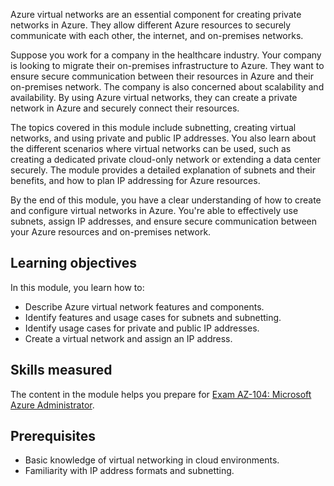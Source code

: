 Azure virtual networks are an essential component for creating private networks in Azure. They allow different Azure resources to securely communicate with each other, the internet, and on-premises networks.

Suppose you work for a company in the healthcare industry. Your company is looking to migrate their on-premises infrastructure to Azure. They want to ensure secure communication between their resources in Azure and their on-premises network. The company is also concerned about scalability and availability. By using Azure virtual networks, they can create a private network in Azure and securely connect their resources. 

The topics covered in this module include subnetting, creating virtual networks, and using private and public IP addresses. You also learn about the different scenarios where virtual networks can be used, such as creating a dedicated private cloud-only network or extending a data center securely. The module provides a detailed explanation of subnets and their benefits, and how to plan IP addressing for Azure resources.

By the end of this module, you have a clear understanding of how to create and configure virtual networks in Azure. You're able to effectively use subnets, assign IP addresses, and ensure secure communication between your Azure resources and on-premises network.

## Learning objectives

In this module, you learn how to:

- Describe Azure virtual network features and components.
- Identify features and usage cases for subnets and subnetting.
- Identify usage cases for private and public IP addresses.
- Create a virtual network and assign an IP address. 

## Skills measured

The content in the module helps you prepare for [Exam AZ-104: Microsoft Azure Administrator](/certifications/exams/az-104). 
 
## Prerequisites

- Basic knowledge of virtual networking in cloud environments.
- Familiarity with IP address formats and subnetting.